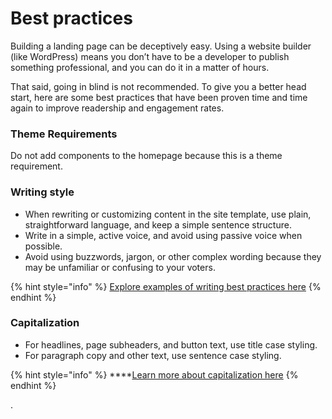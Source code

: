 # Best practices

Building a landing page can be deceptively easy. Using a website builder \(like WordPress\) means you don’t have to be a developer to publish something professional, and you can do it in a matter of hours.

That said, going in blind is not recommended. To give you a better head start, here are some best practices that have been proven time and time again to improve readership and engagement rates.

### Theme Requirements

Do not add components to the homepage because this is a theme requirement.

### **Writing style**

* When rewriting or customizing content in the site template, use plain, straightforward language, and keep a simple sentence structure. 
* Write in a simple, active voice, and avoid using passive voice when possible. 
* Avoid using buzzwords, jargon, or other complex wording because they may be unfamiliar or confusing to your voters.

{% hint style="info" %}
[Explore examples of writing best practices here](https://material.io/design/communication/writing.html)
{% endhint %}

### **Capitalization** 

* For headlines, page subheaders, and button text, use title case styling.
* For paragraph copy and other text, use sentence case styling.

{% hint style="info" %}
\*\*\*\*[Learn more about capitalization here](https://apastyle.apa.org/style-grammar-guidelines/capitalization/title-case)
{% endhint %}

.

